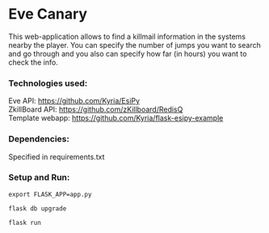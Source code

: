 # Eve Canary
This web-application allows to find a killmail information in the systems nearby the player.
You can specify the number of jumps you want to search and go through and you also can specify how far (in hours) you want to check the info.

### Technologies used:
Eve API:
https://github.com/Kyria/EsiPy   
ZkillBoard API:
https://github.com/zKillboard/RedisQ    
Template webapp:
https://github.com/Kyria/flask-esipy-example

### Dependencies:
Specified in requirements.txt

### Setup and Run:   

`export FLASK_APP=app.py`

`flask db upgrade`

`flask run`
